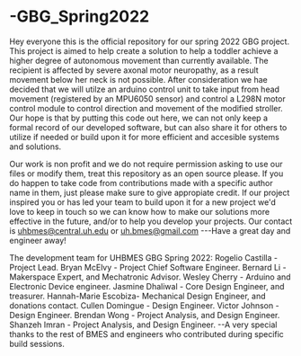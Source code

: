 # -GBG_Spring2022

Hey everyone this is the official repository for our spring 2022 GBG project. This project is aimed to help create a solution to help a toddler achieve a higher degree 
of autonomous movement than currently available. The recipient is affected by severe axonal motor neuropathy, as a result movement below her neck is not possible. After
consideration we hae decided that we will utilze an arduino control unit to take input from head movement (registered by an MPU6050 sensor) and control a
L298N motor control module to control direction and movement of the modified stroller. Our hope is that by putting this code out here, we can not only keep a formal 
record of our developed software, but can also share it for others to utilize if needed or build upon it for more efficient and accesible systems and solutions. 

Our work is non profit and we do not require permission asking to use our files or modify them,
treat this repository as an open source please. If you do happen to take code from contributions made with a specific author name in them, just please make sure to 
give appropiate credit. If our project inspired you or has led your team to build upon it for a new project we'd love to keep in touch so we can know how to make our
solutions more effective in the future, and/or to help you develop your projects. Our contact is uhbmes@central.uh.edu or uh.bmes@gmail.com
---Have a great day and engineer away!

The development team for UHBMES GBG Spring 2022:
Rogelio Castilla - Project Lead. 
Bryan McElvy - Project Chief Software Engineer.
Bernard Li - Makerspace Expert, and Mechatronic Advisor.
Wesley Cherry - Arduino and Electronic Device engineer.
Jasmine Dhaliwal - Core Design Engineer, and treasurer.
Hannah-Marie Escobiza- Mechanical Design Engineer, and donations contact.
Cullen Domingue - Design Engineer.
Victor Johnson - Design Engineer.
Brendan Wong - Project Analysis, and Design Engineer.
Shanzeh Imran - Project Analysis, and Design Engineer.
--A very special thanks to the rest of BMES and engineers who contributed during specific build sessions.
